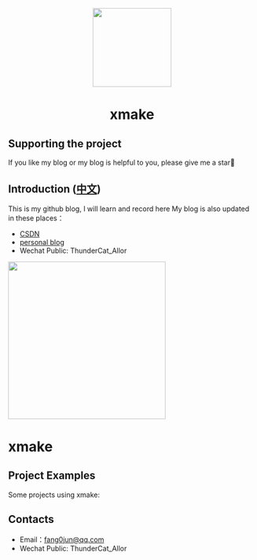 <div align="center">
  <a href="https://xmake.io">
    <img width="160" heigth="160" src="https://img-blog.csdnimg.cn/20200917011950275.png">
  </a>  

  <h1>xmake</h1>

</div>

## Supporting the project

If you like my blog or my blog is helpful to you, please give me a star🙏

## Introduction ([中文](/README_zh.md))

This is my github blog, I will learn and record here
My blog is also updated in these places：
* [CSDN](https://blog.csdn.net/a13352912632)
* [personal blog](fang0jun.github.io/)
* Wechat Public: ThunderCat_Allor
<div >
  <a>
    <img width="320" heigth="320" src="https://img-blog.csdnimg.cn/2020091701273449.jpg?#pic_center">
  </a>  

  <h1>xmake</h1>
</div>




## Project Examples

Some projects using xmake:



## Contacts

* Email：[fang0jun@qq.com](fang0jun@qq.com)
* Wechat Public: ThunderCat_Allor
